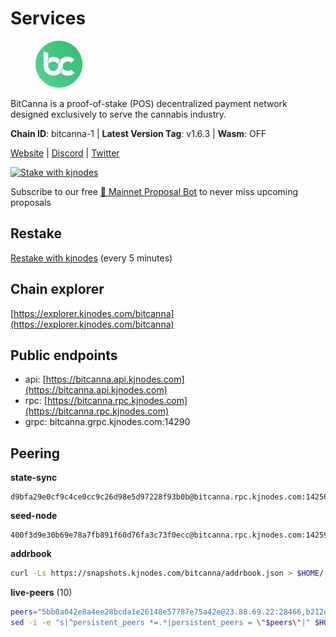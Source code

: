 # Services

<figure><img src="https://raw.githubusercontent.com/kj89/cosmos-images/main/logos/bitcanna.png" alt=""><figcaption></figcaption></figure>

BitCanna is a proof-of-stake (POS) decentralized payment network designed exclusively to serve the cannabis industry. 

**Chain ID**: bitcanna-1 | **Latest Version Tag**: v1.6.3 | **Wasm**: OFF

[Website](https://www.bitcanna.io) | [Discord](https://discord.gg/9AVrzaVQvs) | [Twitter](https://twitter.com/BitCannaGlobal)

[![Stake with kjnodes](https://i.ibb.co/cr44Q8j/button-stake-with-kjnodes.png)](https://restake.app/bitcanna/bcnavaloper1aym6s8eza7kjvnxuwxufrzccz6vqvgnsc47cc7)

Subscribe to our free [🤖 Mainnet Proposal Bot](https://t.me/kjnodes_proposal_bot) to never miss upcoming proposals

## Restake

[Restake with kjnodes](https://restake.app/bitcanna/bcnavaloper1aym6s8eza7kjvnxuwxufrzccz6vqvgnsc47cc7) (every 5 minutes)
## Chain explorer
[https://explorer.kjnodes.com/bitcanna](https://explorer.kjnodes.com/bitcanna)

## Public endpoints

* api: [https://bitcanna.api.kjnodes.com](https://bitcanna.api.kjnodes.com)
* rpc: [https://bitcanna.rpc.kjnodes.com](https://bitcanna.rpc.kjnodes.com)
* grpc: bitcanna.grpc.kjnodes.com:14290

## Peering

**state-sync**

```text
d9bfa29e0cf9c4ce0cc9c26d98e5d97228f93b0b@bitcanna.rpc.kjnodes.com:14256
```

**seed-node**

```text
400f3d9e30b69e78a7fb891f60d76fa3c73f0ecc@bitcanna.rpc.kjnodes.com:14259
```

**addrbook**
```bash
curl -Ls https://snapshots.kjnodes.com/bitcanna/addrbook.json > $HOME/.bcna/config/addrbook.json
```

**live-peers** (10)
```bash
peers="5bb0a042e8a4ee28bcda1e26148e57787e75a42e@23.88.69.22:28466,b212d5740b2e11e54f56b072dc13b6134650cfb5@169.155.168.54:26656,b587bf827b5f680c417601b536ffbd505c88bb07@193.70.45.106:13056,da04ee3f8bd93421a3264e3a061a09c139aaa937@161.97.150.65:26656,7c00beb4956bc40cd33ced6e2c2ffe07d4fa32e7@95.216.242.82:36656,23671067d0fd40aec523290585c7d8e91034a771@65.108.43.170:26656,d4cef8cf26d1d6b7167ac6c15601965081176df7@144.91.118.216:26656,6be83de3e5ab1a912340ddad3e67d10c32d5b574@161.97.170.83:26656,d9bfa29e0cf9c4ce0cc9c26d98e5d97228f93b0b@65.109.88.38:14256,66ed3885f2932912df2b04646d2c3d643467719b@212.227.115.165:26656"
sed -i -e "s|^persistent_peers *=.*|persistent_peers = \"$peers\"|" $HOME/.bcna/config/config.toml
```
